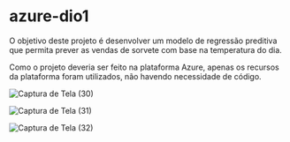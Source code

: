 # azure-dio1


O objetivo deste projeto é desenvolver um modelo de regressão preditiva que permita prever as vendas de sorvete com base na temperatura do dia. 

Como o projeto deveria ser feito na plataforma Azure, apenas os recursos da plataforma foram utilizados, não havendo necessidade de código.



![Captura de Tela (30)](https://github.com/user-attachments/assets/fe8d305e-d59f-47f2-b8ba-84c69a455024)



![Captura de Tela (31)](https://github.com/user-attachments/assets/8550208a-141f-42aa-9174-97792b94a43b)


![Captura de Tela (32)](https://github.com/user-attachments/assets/848102db-63d7-4978-80cd-e10ed5e2cd0a)


